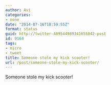 ```yaml
---
author: Avi
categories:
- none
date: "2014-07-16T18:59:55Z"
format: status
guid: http://twitter-489544989341655042-post
id: 9164
tags:
- micro
- tweet
title: Someone stole my kick scooter!
url: /post/someone-stole-my-kick-scooter/
---
```

Someone stole my kick scooter!